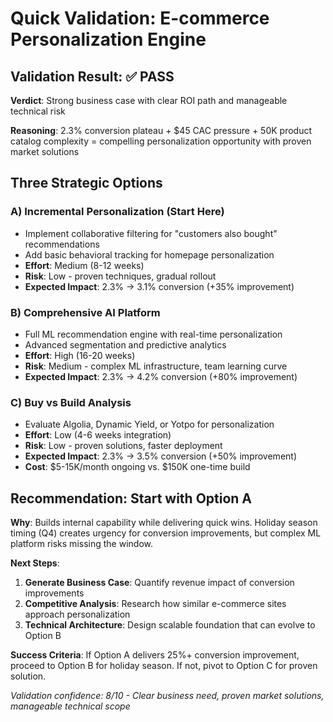 # Quick Validation: E-commerce Personalization Engine

## Validation Result: ✅ PASS

**Verdict**: Strong business case with clear ROI path and manageable technical risk

**Reasoning**: 2.3% conversion plateau + $45 CAC pressure + 50K product catalog complexity = compelling personalization opportunity with proven market solutions

## Three Strategic Options

### A) **Incremental Personalization** (Start Here)
- Implement collaborative filtering for "customers also bought" recommendations
- Add basic behavioral tracking for homepage personalization
- **Effort**: Medium (8-12 weeks)
- **Risk**: Low - proven techniques, gradual rollout
- **Expected Impact**: 2.3% → 3.1% conversion (+35% improvement)

### B) **Comprehensive AI Platform** 
- Full ML recommendation engine with real-time personalization
- Advanced segmentation and predictive analytics
- **Effort**: High (16-20 weeks)
- **Risk**: Medium - complex ML infrastructure, team learning curve
- **Expected Impact**: 2.3% → 4.2% conversion (+80% improvement)

### C) **Buy vs Build Analysis**
- Evaluate Algolia, Dynamic Yield, or Yotpo for personalization
- **Effort**: Low (4-6 weeks integration)
- **Risk**: Low - proven solutions, faster deployment
- **Expected Impact**: 2.3% → 3.5% conversion (+50% improvement)
- **Cost**: $5-15K/month ongoing vs. $150K one-time build

## Recommendation: Start with Option A

**Why**: Builds internal capability while delivering quick wins. Holiday season timing (Q4) creates urgency for conversion improvements, but complex ML platform risks missing the window.

**Next Steps**:
1. **Generate Business Case**: Quantify revenue impact of conversion improvements
2. **Competitive Analysis**: Research how similar e-commerce sites approach personalization  
3. **Technical Architecture**: Design scalable foundation that can evolve to Option B

**Success Criteria**: If Option A delivers 25%+ conversion improvement, proceed to Option B for holiday season. If not, pivot to Option C for proven solution.

*Validation confidence: 8/10 - Clear business need, proven market solutions, manageable technical scope*